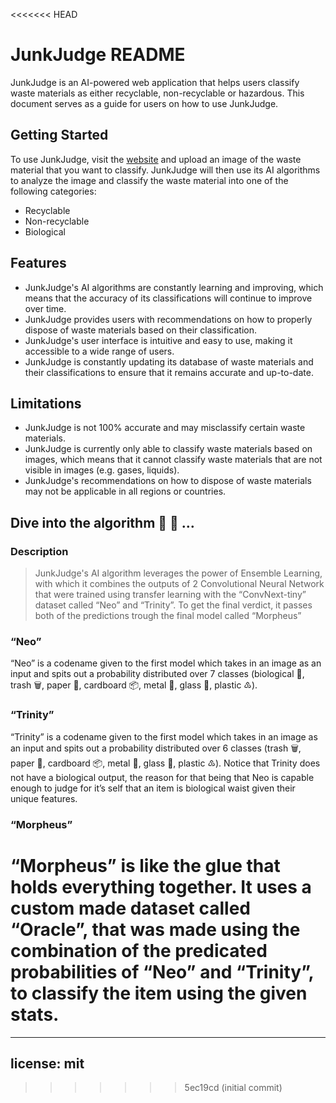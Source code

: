<<<<<<< HEAD
# JunkJudge README

JunkJudge is an AI-powered web application that helps users classify waste materials as either recyclable, non-recyclable or hazardous. This document serves as a guide for users on how to use JunkJudge.

## Getting Started

To use JunkJudge, visit the [website](https://www.junkjudge.com/) and upload an image of the waste material that you want to classify. JunkJudge will then use its AI algorithms to analyze the image and classify the waste material into one of the following categories:

- Recyclable
- Non-recyclable
- Biological

## Features

- JunkJudge's AI algorithms are constantly learning and improving, which means that the accuracy of its classifications will continue to improve over time.
- JunkJudge provides users with recommendations on how to properly dispose of waste materials based on their classification.
- JunkJudge's user interface is intuitive and easy to use, making it accessible to a wide range of users.
- JunkJudge is constantly updating its database of waste materials and their classifications to ensure that it remains accurate and up-to-date.

## Limitations

- JunkJudge is not 100% accurate and may misclassify certain waste materials.
- JunkJudge is currently only able to classify waste materials based on images, which means that it cannot classify waste materials that are not visible in images (e.g. gases, liquids).
- JunkJudge's recommendations on how to dispose of waste materials may not be applicable in all regions or countries.

## Dive into the algorithm 🤖 🧠 …

### Description

> JunkJudge's AI algorithm leverages the power of Ensemble Learning, with which it combines the outputs of 2 Convolutional Neural Network that were trained using transfer learning with the “ConvNext-tiny” dataset called “Neo” and “Trinity”. To get the final verdict, it passes both of the predictions trough the final model called “Morpheus”
> 

### “Neo”

“Neo” is a codename given to the first model which takes in an image as an input and spits out a probability distributed over 7 classes (biological 🌱,  trash 🗑️,  paper 📄,  cardboard 📦,  metal 🤘, glass 🍾,  plastic ♳). 

### “Trinity”

“Trinity” is a codename given to the first model which takes in an image as an input and spits out a probability distributed over 6 classes (trash 🗑️,  paper 📄,  cardboard 📦,  metal 🤘, glass 🍾,  plastic ♳).  Notice that Trinity does not have a biological output, the reason for that being that Neo is capable enough to judge for it’s self that an item is biological waist given their unique features.

### “Morpheus”

“Morpheus” is like the glue that holds everything together. It uses a custom made dataset called “Oracle”, that was made using the combination of the predicated probabilities of “Neo” and “Trinity”, to classify the item using the given stats.
=======
---
license: mit
---
>>>>>>> 5ec19cd (initial commit)
